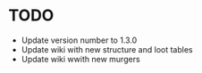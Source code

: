 # TODO

- Update version number to 1.3.0
- Update wiki with new structure and loot tables
- Update wiki wwith new murgers
